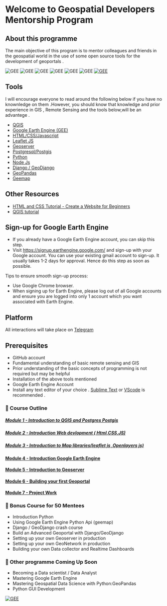 # Welcome to Geospatial Developers Mentorship Program 

## About this programme
The main objective of this program is to mentor colleagues and friends in the geospatial world in the use of some open source tools for the development of geoportals .

<!-- [![PyPI version](https://img.shields.io/pypi/v/pylusat?color=g)](https://pypi.org/project/pylusat/)
![PyPI - Python version](https://img.shields.io/pypi/pyversions/pylusat)
![pytest](https://github.com/chjch/pylusat/actions/workflows/tests_pylusat.yml/badge.svg)
![license](https://img.shields.io/pypi/l/pylusat) -->
![GEE](https://img.shields.io/static/v1?label=Strictly&message=Opensource&color=red)
![GEE](https://img.shields.io/static/v1?label=Google&message=Earth%20Engine&color=blue)
![GEE](https://img.shields.io/static/v1?label=Leaflet&message=JS&color=green)
![GEE](https://img.shields.io/static/v1?label=Geo&message=server&color=blue)
![GEE](https://img.shields.io/static/v1?label=Node&message=JS&color=gren)
![GEE](https://img.shields.io/static/v1?label=GEO&message=DJANGO&color=darkslategray)
[![GEE](https://img.shields.io/static/v1?label=Donate&message=Buy%20me%20coffe&color=orange)](https://www.buymeacoffee.com/eopokukwarteng)




## Tools 
I will encourage everyone to read around the following below if you have no knownledge on them .However, you should know that knowledge and prior experience in GIS , Remote  Sensing and the tools below,will be an advantege . 

- [QGIS](https://docs.qgis.org/3.22/en/docs/user_manual/) 
- [Google Earth Engine (GEE)](https://earthengine.google.com/)
- [HTML/CSS/Javascript](https://www.w3schools.com/)
- [Leaflet JS](https://leafletjs.com/)
- [Geoserver](https://docs.geoserver.org/latest/en/user/gettingstarted/index.html)
- [Postgresql/Postgis](https://www.postgresql.org/)
- [Python](https://www.python.org/)
- [Node Js](https://nodejs.org/en/)
- [Django / GeoDjango](https://docs.djangoproject.com/en/4.1/ref/contrib/gis/)
- [GeoPandas](https://geopandas.org/en/stable/)
- [Geemap](https://github.com/giswqs/geemap)
	

## Other Resources
- [HTML and CSS Tutorial - Create a Website for Beginners](https://www.youtube.com/watch?v=kMT54MPz9oE) 
- [QGIS  tutorial](https://youtu.be/d15Xl4OphDk)


## Sign-up for Google Earth Engine

- If you already have a Google Earth Engine account, you can skip this step.
- Visit https://signup.earthengine.google.com/ and sign-up with your Google account. You can use your existing gmail account to sign-up. It usually takes 1-2 days 	  for approval. Hence do this step as soon as possible.

Tips to ensure smooth sign-up process:

- Use Google Chrome browser.
- When signing up for Earth Engine, please log out of all Google accounts and ensure you are logged into only 1 account which you want associated with Earth Engine.


##  Platform 
All interactions will take place on [Telegram](https://t.me/+KL3ieGiFr55kN2I0)


## Prerequisites 
- GitHub account
- Fundamental understanding of basic remote sensing and GIS
- Prior understanding of the basic concepts of programming is not required but may be helpful
- Installation of  the above tools mentioned 
- Google Earth Engine Account 
- Install any text editor of your choice . [Sublime Text](https://www.sublimetext.com/) or [VScode](https://code.visualstudio.com/download)  is recommended .




###  :pushpin:  Course Outline

##### [Module 1 - Introduction to QGIS and Postgres Postgis](module_1/)

##### [Module 2 - Introduction Web devlopment ( Html,CSS,JS)](module_2)

##### [Module 3 - Introduction to Map libraries(leaflet js ,Openlayers js)](module_3)

#### [Module 4 - Introduction Google Earth Engine ](module_4)

#### [Module 5 - Introduction to Geoserver ](module_5)

#### [Module 6 - Building your first  Geoportal ](module_6)

#### [Module 7 - Project Work ](module_7)


###  :pushpin: Bonus Course for  50 Mentees 

-	Introduction Python
-   Using Google Earth Engine  Python Api (geemap)
-   Django / GeoDjango  crash course
-   Build an Advanced Geoportal with Django/GeoDjango 
-   Setting up your own Geoserver  in production 
-   Setting up your own GeoNetwork in production 
-   Building your own Data collector and Realtime Dashboards



###  :pushpin: Other programme  Coming Up Soon 
- Becoming a Data scientist /  Data Analyst
- Mastering Google Earth Engine 
- Mastering Geospatial Data Science with Python:GeoPandas
- Python GUI Development 




[![GEE](https://img.shields.io/static/v1?label=Donate&message=Buy%20me%20coffe&color=orange)](https://www.buymeacoffee.com/eopokukwarteng)
